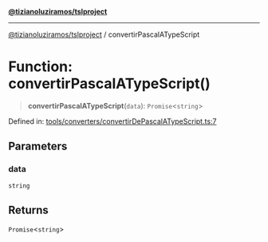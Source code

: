 [**@tizianoluziramos/tslproject**](../README.md)

***

[@tizianoluziramos/tslproject](../globals.md) / convertirPascalATypeScript

# Function: convertirPascalATypeScript()

> **convertirPascalATypeScript**(`data`): `Promise`\<`string`\>

Defined in: [tools/converters/convertirDePascalATypeScript.ts:7](https://github.com/tizianoluziramos/TypeScript-Lenguage-Proyect/blob/1a68252d6a31602ecc3346fe4bed87bd01ab43ff/src/tools/converters/convertirDePascalATypeScript.ts#L7)

## Parameters

### data

`string`

## Returns

`Promise`\<`string`\>
